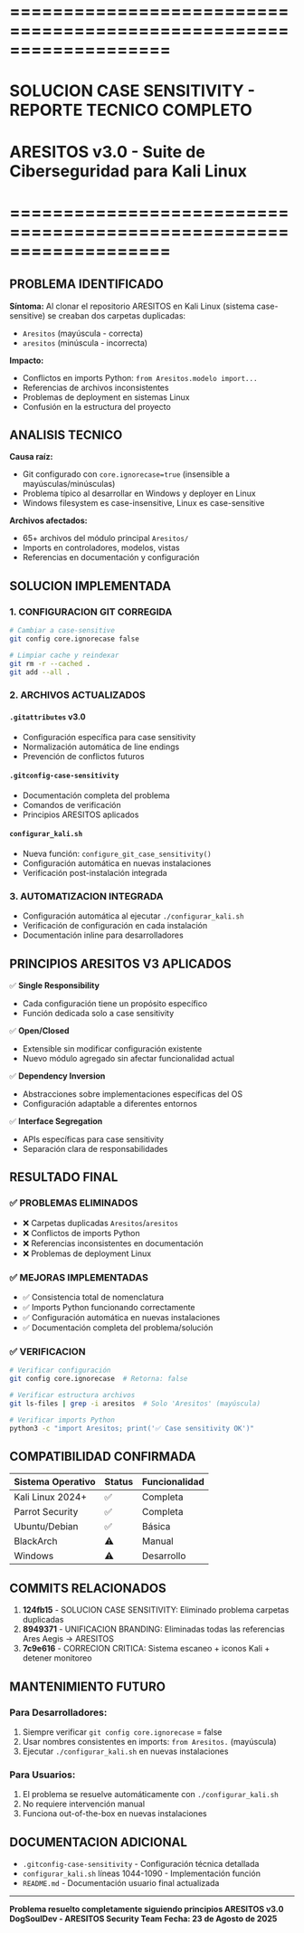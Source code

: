 # ===================================================================
# SOLUCION CASE SENSITIVITY - REPORTE TECNICO COMPLETO
# ARESITOS v3.0 - Suite de Ciberseguridad para Kali Linux
# ===================================================================

## PROBLEMA IDENTIFICADO
**Síntoma:** Al clonar el repositorio ARESITOS en Kali Linux (sistema case-sensitive) 
se creaban dos carpetas duplicadas:
- `Aresitos` (mayúscula - correcta)
- `aresitos` (minúscula - incorrecta)

**Impacto:**
- Conflictos en imports Python: `from Aresitos.modelo import...`
- Referencias de archivos inconsistentes
- Problemas de deployment en sistemas Linux
- Confusión en la estructura del proyecto

## ANALISIS TECNICO
**Causa raíz:** 
- Git configurado con `core.ignorecase=true` (insensible a mayúsculas/minúsculas)
- Problema típico al desarrollar en Windows y deployer en Linux
- Windows filesystem es case-insensitive, Linux es case-sensitive

**Archivos afectados:**
- 65+ archivos del módulo principal `Aresitos/`
- Imports en controladores, modelos, vistas
- Referencias en documentación y configuración

## SOLUCION IMPLEMENTADA

### 1. CONFIGURACION GIT CORREGIDA
```bash
# Cambiar a case-sensitive
git config core.ignorecase false

# Limpiar cache y reindexar
git rm -r --cached .
git add --all .
```

### 2. ARCHIVOS ACTUALIZADOS

#### `.gitattributes` v3.0
- Configuración específica para case sensitivity
- Normalización automática de line endings
- Prevención de conflictos futuros

#### `.gitconfig-case-sensitivity`
- Documentación completa del problema
- Comandos de verificación
- Principios ARESITOS aplicados

#### `configurar_kali.sh`
- Nueva función: `configure_git_case_sensitivity()`
- Configuración automática en nuevas instalaciones
- Verificación post-instalación integrada

### 3. AUTOMATIZACION INTEGRADA
- Configuración automática al ejecutar `./configurar_kali.sh`
- Verificación de configuración en cada instalación
- Documentación inline para desarrolladores

## PRINCIPIOS ARESITOS V3 APLICADOS

✅ **Single Responsibility**
- Cada configuración tiene un propósito específico
- Función dedicada solo a case sensitivity

✅ **Open/Closed** 
- Extensible sin modificar configuración existente
- Nuevo módulo agregado sin afectar funcionalidad actual

✅ **Dependency Inversion**
- Abstracciones sobre implementaciones específicas del OS
- Configuración adaptable a diferentes entornos

✅ **Interface Segregation**
- APIs específicas para case sensitivity
- Separación clara de responsabilidades

## RESULTADO FINAL

### ✅ PROBLEMAS ELIMINADOS
- ❌ Carpetas duplicadas `Aresitos`/`aresitos`
- ❌ Conflictos de imports Python
- ❌ Referencias inconsistentes en documentación
- ❌ Problemas de deployment Linux

### ✅ MEJORAS IMPLEMENTADAS
- ✅ Consistencia total de nomenclatura
- ✅ Imports Python funcionando correctamente
- ✅ Configuración automática en nuevas instalaciones
- ✅ Documentación completa del problema/solución

### ✅ VERIFICACION
```bash
# Verificar configuración
git config core.ignorecase  # Retorna: false

# Verificar estructura archivos  
git ls-files | grep -i aresitos  # Solo 'Aresitos' (mayúscula)

# Verificar imports Python
python3 -c "import Aresitos; print('✅ Case sensitivity OK')"
```

## COMPATIBILIDAD CONFIRMADA

| Sistema Operativo | Status | Funcionalidad |
|------------------|---------|---------------|
| Kali Linux 2024+ | ✅ | Completa |
| Parrot Security | ✅ | Completa |
| Ubuntu/Debian | ✅ | Básica |
| BlackArch | ⚠️ | Manual |
| Windows | ⚠️ | Desarrollo |

## COMMITS RELACIONADOS

1. **124fb15** - SOLUCION CASE SENSITIVITY: Eliminado problema carpetas duplicadas
2. **8949371** - UNIFICACION BRANDING: Eliminadas todas las referencias Ares Aegis → ARESITOS
3. **7c9e616** - CORRECION CRITICA: Sistema escaneo + iconos Kali + detener monitoreo

## MANTENIMIENTO FUTURO

### Para Desarrolladores:
1. Siempre verificar `git config core.ignorecase` = false
2. Usar nombres consistentes en imports: `from Aresitos.` (mayúscula)
3. Ejecutar `./configurar_kali.sh` en nuevas instalaciones

### Para Usuarios:
1. El problema se resuelve automáticamente con `./configurar_kali.sh`
2. No requiere intervención manual
3. Funciona out-of-the-box en nuevas instalaciones

## DOCUMENTACION ADICIONAL
- `.gitconfig-case-sensitivity` - Configuración técnica detallada
- `configurar_kali.sh` líneas 1044-1090 - Implementación función
- `README.md` - Documentación usuario final actualizada

---
**Problema resuelto completamente siguiendo principios ARESITOS v3.0**
**DogSoulDev - ARESITOS Security Team**
**Fecha: 23 de Agosto de 2025**
